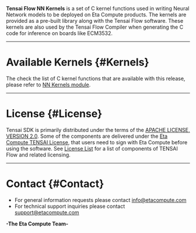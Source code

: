 **Tensai Flow NN Kernels** is a set of C kernel functions used in writing 
Neural Network models to be deployed on Eta Compute products. The kernels are 
provided as a pre-built library along with the Tensai Flow software. These 
kernels are also used by the Tensai Flow Compiler when generating the C code 
for inference on boards like ECM3532.

---

# Available Kernels {#Kernels}

The check the list of C kernel functions that are available with this
release, please refer to [NN Kernels module][nn-module].

[nn-module]: ./eta__nnfunctions_8h.html

---

# License {#License}

Tensai SDK is primarily distributed under the terms of the [APACHE
LICENSE, VERSION 2.0][appache-license]. Some of the components are delivered 
under the [Eta Compute TENSAI License][tensai-license], that users need to sign with Eta 
Compute before using the software. See [License List][license-list] for a 
list of components of TENSAI Flow and related licensing.

[appache-license]: http://www.apache.org/licenses/LICENSE-2.0
[tensai-license]: ../../../../../../Docs/Eta%20Compute%20-%20TENSAI%20Flow%20development%20license%20agreement-July-2020.pdf
[license-list]: ../../../../../../Docs/Licensetext.docx

---

# Contact {#Contact}

* For general information requests please contact <info@etacompute.com>
* For technical support inquiries please contact <support@etacompute.com>

**-The Eta Compute Team-**
